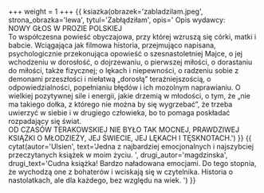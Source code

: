 +++
weight = 1
+++
{{ ksiazka(obrazek='zabladzilam.jpeg', strona_obrazka='lewa', tytul='Zabłądziłam', opis='
Opis wydawcy: <br />
NOWY GŁOS W PROZIE POLSKIEJ <br />
To współczesna powieść obyczajowa, przy której wzruszą się córki, matki i babcie.
Wciągająca jak filmowa historia, przejmująco napisana,
psychologicznie przekonująca opowieść o szesnastoletniej Majce, o jej
wchodzeniu w dorosłość, o dojrzewaniu, o pierwszej miłości, o dorastaniu do miłości,
także fizycznej; o lękach i niepewności, o radzeniu sobie z demonami przeszłości i niełatwą
„dorosłą” teraźniejszością, o odpowiedzialności, popełnianiu błędów i ich mozolnym naprawianiu.
O wielkiej pozytywnej sile i energii, jakie drzemią w młodości, o tym, że „nie ma takiego dołka, z którego nie można by się wygrzebać”,
że trzeba uwierzyć w siebie i w drugiego człowieka, bo to pomaga poskładać rozpadający się świat. <br />
OD CZASÓW TERAKOWSKIEJ NIE BYŁO TAK MOCNEJ, PRAWDZIWEJ KSIĄŻKI O MŁODZIEŻY, JEJ ŚWIECIE, JEJ LĘKACH I TĘSKNOTACH.') }}
{{ cytat(autor='Ulsien', text='Jedna z najbardziej emocjonalnych i najszybciej przeczytanych książek w moim życiu. ', drugi_autor='magdzinska', drugi_text='Cudna książka! Bardzo naładowana emocjami. Do tego stopnia, że wychodzą one z bohaterów i wciskają się w czytelnika. Historia o nastolatkach, ale dla każdego, bez względu na wiek. ') }}
